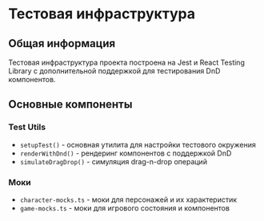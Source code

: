 # Тестовая инфраструктура

## Общая информация
Тестовая инфраструктура проекта построена на Jest и React Testing Library с дополнительной поддержкой для тестирования DnD компонентов.

## Основные компоненты

### Test Utils
- `setupTest()` - основная утилита для настройки тестового окружения
- `renderWithDnd()` - рендеринг компонентов с поддержкой DnD
- `simulateDragDrop()` - симуляция drag-n-drop операций

### Моки
- `character-mocks.ts` - моки для персонажей и их характеристик
- `game-mocks.ts` - моки для игрового состояния и компонентов 